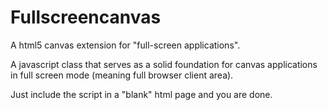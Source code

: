 Fullscreencanvas
================

A html5 canvas extension for "full-screen applications".

A javascript class that serves as a solid foundation for canvas applications in full screen mode (meaning full browser client area).

Just include the script in a "blank" html page and you are done.
